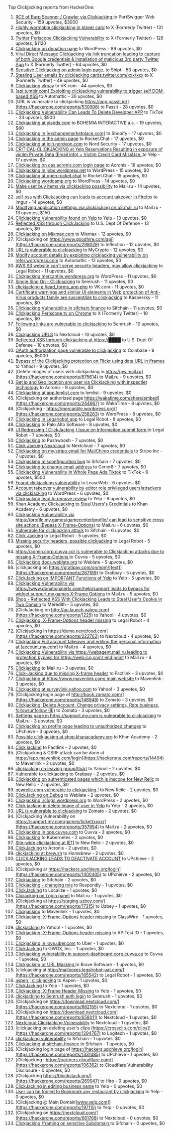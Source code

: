 Top Clickjacking reports from HackerOne:

1. [RCE of Burp  Scanner / Crawler via Clickjacking ](https://hackerone.com/reports/1274695) to PortSwigger Web Security - 159 upvotes, $3000
2. [Highly wormable clickjacking in player card](https://hackerone.com/reports/85624) to X (Formerly Twitter) - 131 upvotes, $0
3. [Twitter Periscope Clickjacking Vulnerability](https://hackerone.com/reports/591432) to X (Formerly Twitter) - 129 upvotes, $1120
4. [Clickjacking on donation page](https://hackerone.com/reports/921709) to WordPress - 89 upvotes, $0
5. [Viral Direct Message Clickjacking via link truncation leading to capture of both Google credentials & installation of malicious 3rd party Twitter App](https://hackerone.com/reports/643274) to X (Formerly Twitter) - 64 upvotes, $0
6. [Sensitive Clickjacking on admin login page.](https://hackerone.com/reports/389145) to Shipt - 53 upvotes, $0
7. [Stealing User emails by clickjacking cards.twitter.com/xxx/xxx](https://hackerone.com/reports/154963) to X (Formerly Twitter) - 49 upvotes, $0
8. [Clickjacking vkpay](https://hackerone.com/reports/374817) to VK.com - 44 upvotes, $0
9. [[api.tumblr.com] Exploiting clickjacking vulnerability to trigger self DOM-based XSS](https://hackerone.com/reports/953579) to Automattic - 30 upvotes, $0
10. [URL is vulnerable to clickjacking  https://app.passit.io/](https://hackerone.com/reports/530008) to Passit - 28 upvotes, $0
11. [Clickjacking Vulnerability Can Leads To Delete Developer APP](https://hackerone.com/reports/1416612) to TikTok - 23 upvotes, $500
12. [Clickjacking at ylands.com](https://hackerone.com/reports/405342) to BOHEMIA INTERACTIVE a.s. - 19 upvotes, $80
13. [Clickjacking in [exchangemarketplace.com]](https://hackerone.com/reports/658217) to Shopify - 17 upvotes, $0
14. [Clickjacking in the admin page](https://hackerone.com/reports/728004) to Rocket.Chat - 17 upvotes, $0
15. [Clickjacking at join.nordvpn.com](https://hackerone.com/reports/765955) to Nord Security - 17 upvotes, $0
16. [CRITICAL-CLICKJACKING at Yelp Reservations Resulting in exposure of victim Private Data (Email info) + Victim Credit Card MissUse. ](https://hackerone.com/reports/355859) to Yelp - 17 upvotes, $0
17. [Clickjacking on cas.acronis.com login page](https://hackerone.com/reports/971234) to Acronis - 16 upvotes, $0
18. [Clickjacking In jobs.wordpress.net](https://hackerone.com/reports/223024) to WordPress - 15 upvotes, $0
19. [Clickjacking at open.rocket.chat](https://hackerone.com/reports/1584034) to Rocket.Chat - 15 upvotes, $0
20. [Clickjacking wordcamp.org](https://hackerone.com/reports/230581) to WordPress - 14 upvotes, $0
21. [Make user buy items via clickjacking possibility](https://hackerone.com/reports/471967) to Mail.ru - 14 upvotes, $0
22. [self-xss with ClickJacking can leads to account takeover in Firefox](https://hackerone.com/reports/892289) to Imgur - 14 upvotes, $0
23. [Modifying application settings via clickjacking on o2.mail.ru](https://hackerone.com/reports/355774) to Mail.ru - 13 upvotes, $150
24. [Clickjacking Vulnerability found on Yelp](https://hackerone.com/reports/214087) to Yelp - 13 upvotes, $0
25. [Reflected XSS through ClickJacking](https://hackerone.com/reports/1171403) to U.S. Dept Of Defense - 13 upvotes, $0
26. [Clickjacking on Mixmax.com](https://hackerone.com/reports/234713) to Mixmax - 12 upvotes, $0
27. [Clickjacking on https://www.goodhire.com/api](https://hackerone.com/reports/298028) to Inflection - 12 upvotes, $0
28. [URL is vulnerable to clickjacking](https://hackerone.com/reports/712376) to MyCrypto - 12 upvotes, $0
29. [Modify account details by exploiting clickjacking vulnerability on refer.wordpress.com](https://hackerone.com/reports/765355) to Automattic - 12 upvotes, $0
30. [AWS S3 website can't serve security headers, may allow clickjacking](https://hackerone.com/reports/149572) to Legal Robot - 11 upvotes, $0
31. [Clickjacking mercantile.wordpress.org](https://hackerone.com/reports/264125) to WordPress - 11 upvotes, $0
32. [Single Sing On - Clickjacking](https://hackerone.com/reports/299009) to Semrush - 11 upvotes, $0
33. [clickjacking в /lead_forms_app.php](https://hackerone.com/reports/294334) to VK.com - 11 upvotes, $0
34. [Certificate warnings and similar UI elements in Web protection of Anti-Virus products family are susceptible to clickjacking](https://hackerone.com/reports/463695) to Kaspersky - 11 upvotes, $0
35. [Clickjacking Vulnerability in sifchain.finance](https://hackerone.com/reports/1185949) to Sifchain - 11 upvotes, $0
36. [Clickjacking Periscope.tv on Chrome](https://hackerone.com/reports/198622) to X (Formerly Twitter) - 10 upvotes, $0
37. [Following links are vulnerable to clickjacking](https://hackerone.com/reports/289246) to Semrush - 10 upvotes, $0
38. [Clickjacking URLS](https://hackerone.com/reports/1039805) to Nextcloud - 10 upvotes, $0
39. [Reflected XSS through clickjacking at https://████](https://hackerone.com/reports/1149144) to U.S. Dept Of Defense - 10 upvotes, $0
40. [OAuth authorization page vulnerable to clickjacking](https://hackerone.com/reports/65825) to Coinbase - 9 upvotes, $5000
41. [Bypass of the Clickjacking protection on Flickr using data URL in iframes](https://hackerone.com/reports/7264) to Yahoo! - 9 upvotes, $0
42. [Delete images of users  with clickjacking in https://pw.mail.ru](https://hackerone.com/reports/675614) to Mail.ru - 9 upvotes, $0
43. [Get ip and Geo location any user via Clickjacking with inspectlet technology](https://hackerone.com/reports/998555) to Acronis - 9 upvotes, $0
44. [Clickjacking at  app.lemlist.com](https://hackerone.com/reports/1574017) to lemlist - 9 upvotes, $0
45. [Clickjacking on authorized page https://wakatime.com/share/embed](https://hackerone.com/reports/244967) to WakaTime - 8 upvotes, $0
46. [Clickjacking - https://mercantile.wordpress.org/](https://hackerone.com/reports/258283) to WordPress - 8 upvotes, $0
47. [Clickjacking in Legalrobot app](https://hackerone.com/reports/270454) to Legal Robot - 8 upvotes, $0
48. [ Clickjacking](https://hackerone.com/reports/688546) to Palo Alto Software - 8 upvotes, $0
49. [UI Redressing ( ClickJacking ) Issue on Information submit form ](https://hackerone.com/reports/163753) to Legal Robot - 7 upvotes, $0
50. [Clickjacking](https://hackerone.com/reports/200419) to Pushwoosh - 7 upvotes, $0
51. [Click Jacking Nextcloud](https://hackerone.com/reports/347782) to Nextcloud - 7 upvotes, $0
52. [Clickjacking on my.stripo.email for MailChimp credentials ](https://hackerone.com/reports/737625) to Stripo Inc - 7 upvotes, $0
53. [Clickjacking misconfiguration bug](https://hackerone.com/reports/1176104) to Sifchain - 7 upvotes, $0
54. [Clickjacking to change email address](https://hackerone.com/reports/783191) to Gener8 - 7 upvotes, $0
55. [Clickjacking Vulnerability In Whole Page Ads Tiktok](https://hackerone.com/reports/1418857) to TikTok - 6 upvotes, $500
56. [Found clickjacking vulnerability](https://hackerone.com/reports/119828) to LeaseWeb - 6 upvotes, $0
57. [Account takeover vulnerability by editor role privileged users/attackers via clickjacking](https://hackerone.com/reports/388254) to WordPress - 6 upvotes, $0
58. [Clickjacking lead to remove review](https://hackerone.com/reports/965141) to Yelp - 6 upvotes, $0
59. [Khan Academy ClickJacking to Steal Users's Credintials](https://hackerone.com/reports/639682) to Khan Academy - 6 upvotes, $0
60. [Clickjacking Vulnerability via https://profile.my.games/gamecenter/profile/ can lead to sensitive cross site actions (Bypass X-Frame-Options)](https://hackerone.com/reports/974090) to Mail.ru - 6 upvotes, $0
61. [Vulnerable for clickjacking attack](https://hackerone.com/reports/1188639) to Sifchain - 6 upvotes, $0
62. [Click Jacking](https://hackerone.com/reports/163888) to Legal Robot - 5 upvotes, $0
63. [Missing security headers, possible clickjacking](https://hackerone.com/reports/64645) to Legal Robot - 5 upvotes, $0
64. [https://admin.corp.cuvva.co/ is vulnerable to Clickjacking attacks due to missing X-Frame-Options ](https://hackerone.com/reports/231434) to Cuvva - 5 upvotes, $0
65. [Clickjacking docs.weblate.org](https://hackerone.com/reports/223391) to Weblate - 5 upvotes, $0
66. [clickjacking on https://gratipay.com/on/npm/[text]](https://hackerone.com/reports/267189) to Gratipay - 5 upvotes, $0
67. [ClickJacking on IMPORTANT Functions of Yelp](https://hackerone.com/reports/305128) to Yelp - 5 upvotes, $0
68. [Clickjacking Vulnerability via https://www.donationalerts.com/help/support leads to bypass for widget.support.my.games X-Frame Options](https://hackerone.com/reports/1027192) to Mail.ru - 5 upvotes, $0
69. [Shop - Reflected  XSS  With  Clickjacking Leads to Steal User's Cookie  In Two Domain](https://hackerone.com/reports/1221942) to Meredith - 5 upvotes, $0
70. [ClickJacking on http://au.launch.yahoo.com](https://hackerone.com/reports/1229) to Yahoo! - 4 upvotes, $0
71. [Clickjacking: X-Frame-Options header missing](https://hackerone.com/reports/163646) to Legal Robot - 4 upvotes, $0
72. [Clickjacking In https://demo.nextcloud.com](https://hackerone.com/reports/222762) to Nextcloud - 4 upvotes, $0
73. [Clickjacking Full account takeover and editing the personal information at [account.my.com]](https://hackerone.com/reports/261652) to Mail.ru - 4 upvotes, $0
74. [Clickjacking Vulnerability via https://webagent.mail.ru leading to protection bypass for https://web.icq.com/ end point](https://hackerone.com/reports/918923) to Mail.ru - 4 upvotes, $0
75. [Clickjacking](https://hackerone.com/reports/8724) to Mail.ru - 3 upvotes, $0
76. [Click-Jacking due to missing X-frame header](https://hackerone.com/reports/17664) to Factlink - 3 upvotes, $0
77. [Clickjacking at https://www.mavenlink.com/ main website ](https://hackerone.com/reports/14631) to Mavenlink - 3 upvotes, $0
78. [Clickjacking at surveylink.yahoo.com](https://hackerone.com/reports/3578) to Yahoo! - 3 upvotes, $0
79. [Clickjacking login page of http://book.zomato.com/](https://hackerone.com/reports/146948) to Zomato - 3 upvotes, $0
80. [Clickjacking: Delete Account, Change privacy settings, Rate business, follow/unfollow (IE)](https://hackerone.com/reports/338569) to Zomato - 3 upvotes, $0
81. [Settings page in https://support.my.com is vulnerable to clickjacking](https://hackerone.com/reports/667400) to Mail.ru - 3 upvotes, $0
82. [Clickjacking on profile page leading to unauthorized changes](https://hackerone.com/reports/1198907) to UPchieve - 3 upvotes, $0
83. [Possible clickjacking at shop.khanacademy.org](https://hackerone.com/reports/6370) to Khan Academy - 2 upvotes, $0
84. [Click jacking](https://hackerone.com/reports/13550) to Factlink - 2 upvotes, $0
85. [Clickjacking & CSRF attack can be done at https://app.mavenlink.com/login](https://hackerone.com/reports/14494) to Mavenlink - 2 upvotes, $0
86. [clickjacking on leaving group(flick)](https://hackerone.com/reports/7745) to Yahoo! - 2 upvotes, $0
87. [Vulnerable to clickjacking](https://hackerone.com/reports/123782) to Gratipay - 2 upvotes, $0
88. [Clickjacking on authenticated pages which is inscope for New Relic](https://hackerone.com/reports/128645) to New Relic - 2 upvotes, $0
89. [newrelic.com vulnerable to clickjacking !](https://hackerone.com/reports/123126) to New Relic - 2 upvotes, $0
90. [ClickJacking on Debug](https://hackerone.com/reports/225555) to Weblate - 2 upvotes, $0
91. [Clickjacking irclogs.wordpress.org](https://hackerone.com/reports/267075) to WordPress - 2 upvotes, $0
92. [Click jacking in delete image of user in Yelp](https://hackerone.com/reports/201848) to Yelp - 2 upvotes, $0
93. [URL is vulnerable to clickjacking](https://hackerone.com/reports/337219) to Zomato - 2 upvotes, $0
94. [Clickjacking Vulnerability on https://support.my.com/games/ticket/xxxx/](https://hackerone.com/reports/357954) to Mail.ru - 2 upvotes, $0
95. [Clickjacking in ops.cuvva.com](https://hackerone.com/reports/583624) to Cuvva - 2 upvotes, $0
96. [Clickjacking](https://hackerone.com/reports/832593) to Kubernetes - 2 upvotes, $0
97. [Site-wide clickjacking at IE11](https://hackerone.com/reports/614947) to New Relic - 2 upvotes, $0
98. [ClickJacking](https://hackerone.com/reports/947690) to Acronis - 2 upvotes, $0
99. [clickjacking at  brew.sh](https://hackerone.com/reports/1245972) to Homebrew - 2 upvotes, $0
100. [CLICKJACKING LEADS TO DEACTIVATE ACCOUNT](https://hackerone.com/reports/1301113) to UPchieve - 2 upvotes, $0
101. [Clickjacking ar https://hackers.upchieve.org/login](https://hackerone.com/reports/1400405) to UPchieve - 2 upvotes, $0
102. [Clickjacking](https://hackerone.com/reports/1206138) to Sifchain - 2 upvotes, $0
103. [Clickjacking - changing role](https://hackerone.com/reports/7924) to Respondly - 1 upvotes, $0
104. [ClickJacking](https://hackerone.com/reports/7862) to Localize - 1 upvotes, $0
105. [Clicjacking on Login panel](https://hackerone.com/reports/8459) to Mail.ru - 1 upvotes, $0
106. [Clickjacking at https://staging.uzbey.com/](https://hackerone.com/reports/17315) to Uzbey - 1 upvotes, $0
107. [Clickjacking](https://hackerone.com/reports/21110) to Mavenlink - 1 upvotes, $0
108. [Clickjacking: X-Frame-Options header missing](https://hackerone.com/reports/27594) to GlassWire - 1 upvotes, $0
109. [clickjacking ](https://hackerone.com/reports/1207) to Yahoo! - 1 upvotes, $0
110. [Clickjacking: X-Frame-Options header missing](https://hackerone.com/reports/129650) to APITest.IO - 1 upvotes, $0
111. [Clickjacking in love.uber.com](https://hackerone.com/reports/137152) to Uber - 1 upvotes, $0
112. [ClickJacking](https://hackerone.com/reports/183127) to OWOX, Inc. - 1 upvotes, $0
113. [Clickjacking vulnerability in support-dashboard.corp.cuvva.co](https://hackerone.com/reports/231694) to Cuvva - 1 upvotes, $0
114. [Clickjacking or URL Masking ](https://hackerone.com/reports/204198) to Brave Software - 1 upvotes, $0
115. [clickjacking at http://mailboxes.legalrobot-uat.com/](https://hackerone.com/reports/165542) to Legal Robot - 1 upvotes, $0
116. [aspen | clickjacking](https://hackerone.com/reports/272387) to Aspen - 1 upvotes, $0
117. [ClickJacking ](https://hackerone.com/reports/179839) to Yelp - 1 upvotes, $0
118. [Clickjacking: X-Frame Header Missing](https://hackerone.com/reports/168358) to Yelp - 1 upvotes, $0
119. [clickjacking to Semrush auth login](https://hackerone.com/reports/318295) to Semrush - 1 upvotes, $0
120. [Clickjacking on https://download.nextcloud.com/](https://hackerone.com/reports/662155) to Nextcloud - 1 upvotes, $0
121. [Clickjacking on https://download.nextcloud.com](https://hackerone.com/reports/658011) to Nextcloud - 1 upvotes, $0
122. [Nextcloud Clickjacking Vulnerability](https://hackerone.com/reports/710996) to Nextcloud - 1 upvotes, $0
123. [clickjacking on deleting user's clips [https://crossclip.com/clips]](https://hackerone.com/reports/1294767) to Logitech - 1 upvotes, $0
124. [clickjacking vulnerability](https://hackerone.com/reports/1199904) to Sifchain - 1 upvotes, $0
125. [	 Clickjacking at sifchain.finance](https://hackerone.com/reports/1212595) to Sifchain - 1 upvotes, $0
126. [Clickjacking login page of https://hackers.upchieve.org/login](https://hackerone.com/reports/1331485) to UPchieve - 1 upvotes, $0
127. [Clickjacking : https://partners.cloudflare.com/](https://hackerone.com/reports/106362) to Cloudflare Vulnerability Disclosure - 0 upvotes, $0
128. [Clickjacking https://blockstack.org/](https://hackerone.com/reports/269047) to Hiro - 0 upvotes, $0
129. [ClickJacking in editing business name](https://hackerone.com/reports/227837) to Yelp - 0 upvotes, $0
130. [User can be fooled to Bookmark any restaurant by clickjacking](https://hackerone.com/reports/228295) to Yelp - 0 upvotes, $0
131. [Clickjacking @ Main Domain[www.yelp.com]](https://hackerone.com/reports/197115) to Yelp - 0 upvotes, $0
132. [Clickjacking on https://nextcloud.com/](https://hackerone.com/reports/661768) to Nextcloud - 0 upvotes, $0
133. [Clickjacking /framing on sensitive Subdomain ](https://hackerone.com/reports/1195209) to Sifchain - 0 upvotes, $0
